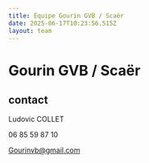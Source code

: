 ```yaml
---
title: Équipe Gourin GVB / Scaër
date: 2025-06-17T10:23:56.515Z
layout: team
---
```


# Gourin GVB / Scaër



## contact 

Ludovic COLLET

06 85 59 87 10

Gourinvb@gmail.com

